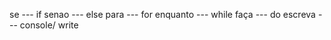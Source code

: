  
 se --- if
 senao --- else 
 para --- for 
 enquanto --- while
 faça  --- do
 escreva --- console/ write
 